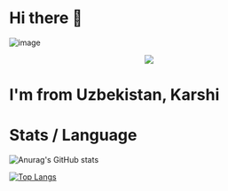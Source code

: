 # Hi there 👋

![image](https://github.com/halfrost/halfrost/blob/master/icons/header_.png)

<p align="center">
<img src="https://readme-typing-svg.herokuapp.com?size=18&duration=6000&lines=Java+%7C+Angular+Developer"></img>
</p>

# I'm from Uzbekistan, Karshi

# Stats / Language

![Anurag's GitHub stats](https://github-readme-stats.vercel.app/api?username=Uchqun7040&show_icons=true&theme=radical)

[![Top Langs](https://github-readme-stats.vercel.app/api/top-langs/?username=Uchqun7040&layout=compact)](https://github.com/anuraghazra/github-readme-stats)
